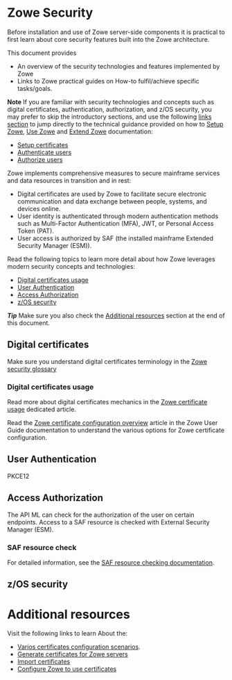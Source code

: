 # Zowe Security
Before installation and use of Zowe server-side components it is practical to first learn about core security features built into the Zowe architecture.

This document provides 
  - An overview of the security technologies and features implemented by Zowe
  - Links to Zowe practical guides on How-to fulfil/achieve specific tasks/goals.    

**Note** If you are familiar with security technologies and concepts such as digital certificates, authentication, authorization, and z/OS security, 
you may prefer to skip the introductory sections, and use the following [links section](#links) 
to jump directly to the technical guidance provided on how to [Setup Zowe](#), [Use Zowe](#) and [Extend Zowe](#) documentation:

  - [Setup certificates](#)
  - [Authenticate users](#)
  - [Authorize users](#)

<!-- TODO#PZA: provide general security architecture overview diagram -->

Zowe implements comprehensive measures to secure mainframe services and data resources in transition and in rest:

  - Digital certificates are used by Zowe to facilitate secure electronic communication and data exchange between people, systems, and devices online.
  - User identity is authenticated through modern authentication methods such as Multi-Factor Authentication (MFA), JWT, or Personal Access Token (PAT).
  - User access is authorized by SAF (the installed mainframe Extended Security Manager (ESM)).

Read the following topics to learn more detail about how Zowe leverages modern security concepts and technologies:
  - [Digital certificates usage](#digital-certificates-usage)
  - [User Authentication](#user-authentication)
  - [Access Authorization](#access-authorization)
  - [z/OS security](#zos-security)

***Tip*** Make sure you also check the [Additional resources](#additional-resources) section at the end of this document.

## Digital certificates
Make sure you understand digital certificates terminology in the [Zowe security glossary](../appendix/zowe-security-glossary#certificate-concepts)

### Digital certificates usage

Read more about digital certificates mechanics in the [Zowe certificate usage](../user-guide/use-certificates.md) dedicated article.

Read the [Zowe certificate configuration overview](../user-guide/configure-certificates.md) article in the Zowe User Guide documentation to understand the various options for Zowe certificate configuration.

## User Authentication

<tooltip content="Lorem ipsum dolor sit amet" placement="top">
  <a class="btn btn-secondary">PKCE12</a>
</tooltip>


## Access Authorization

The API ML can check for the authorization of the user on certain endpoints. Access to a SAF resource is checked with External Security Manager (ESM).

### SAF resource check

For detailed information, see the [SAF resource checking documentation](../user-guide/api-mediation/api-gateway-configuration#saf-resource-checking).

## z/OS security

# Additional resources
Visit the following links to learn About the: 
- [Varios certificates configuration scenarios](../user-guide/api-mediation/certificate-configuration-scenarios).
- [Generate certificates for Zowe servers](../user-guide/generate-certificates)
- [Import certificates](../user-guide/import-certificates)
- [Configure Zowe to use certificates](../user-guide/configure-certificates)